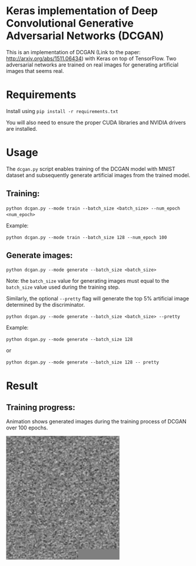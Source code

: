 # Keras implementation of Deep Convolutional Generative Adversarial Networks (DCGAN)

This is an implementation of DCGAN (Link to the paper: http://arxiv.org/abs/1511.06434) with Keras on top of TensorFlow. Two adversarial networks are trained on real images for generating artificial images that seems real.

# Requirements

Install using `pip install -r requirements.txt`

You will also need to ensure the proper CUDA libraries and NVIDIA drivers are installed.

# Usage

The `dcgan.py` script enables training of the DCGAN model with MNIST dataset and subsequently generate artificial images from the trained model.

## Training:
`python dcgan.py --mode train --batch_size <batch_size> --num_epoch <num_epoch>`

Example:

`python dcgan.py --mode train --batch_size 128 --num_epoch 100`

## Generate images:
`python dcgan.py --mode generate --batch_size <batch_size>`

Note: the `batch_size` value for generating images must equal to the `batch_size` value used during the training step.

Similarly, the optional `--pretty` flag will generate the top 5% artificial image determined by the discriminator.

`python dcgan.py --mode generate --batch_size <batch_size> --pretty`

Example:

`python dcgan.py --mode generate --batch_size 128`

or

`python dcgan.py --mode generate --batch_size 128 -- pretty`

# Result

## Training progress:

Animation shows generated images during the training process of DCGAN over 100 epochs.

<img src="images/dcgan-training.gif" />
